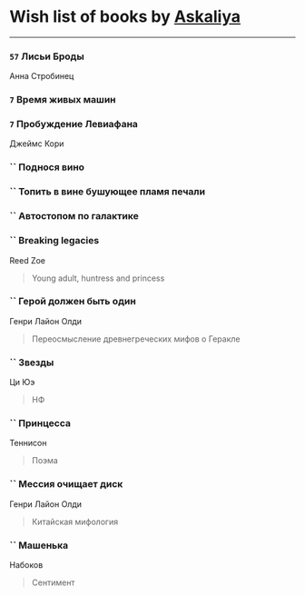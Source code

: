 # Wish list of books by [Askaliya](http://vk.com/id326783541)
---

### `57` Лисьи Броды
Анна Стробинец

### `7` Время живых машин

### `7` Пробуждение Левиафана
Джеймс Кори

### `` Поднося вино

### `` Топить в вине бушующее пламя печали

### `` Автостопом по галактике

### `` Breaking legacies
Reed Zoe
> Young adult,  huntress and princess

### `` Герой должен быть один
Генри Лайон Олди
> Переосмысление древнегреческих мифов о Геракле

### `` Звезды
Ци Юэ
> НФ

### `` Принцесса
Теннисон
> Поэма

### `` Мессия очищает диск
Генри Лайон Олди
> Китайская мифология

### `` Машенька
Набоков
> Сентимент

